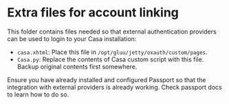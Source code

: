 # Extra files for account linking

This folder contains files needed so that external authentication providers can be used to login to your Casa installation:

- `casa.xhtml`: Place this file in `/opt/gluu/jetty/oxauth/custom/pages`.
- `Casa.py`: Replace the contents of Casa custom script with this file. Backup original contents first somewhere.

Ensure you have already installed and configured Passport so that the integration with external providers is already working. Check passport docs to learn how to do so.
